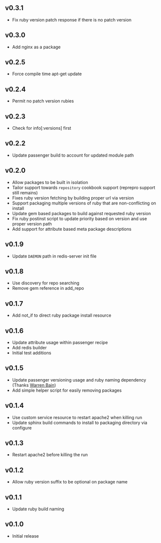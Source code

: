 ## v0.3.1
* Fix ruby version patch response if there is no patch version

## v0.3.0
* Add nginx as a package
  
## v0.2.5
* Force compile time apt-get update

## v0.2.4
* Permit no patch version rubies

## v0.2.3
* Check for info[:versions] first

## v0.2.2
* Update passenger build to account for updated module path

## v0.2.0
* Allow packages to be built in isolation
* Tailor support towards `repository` cookbook support (reprepro support still remains)
* Fixes ruby version fetching by building proper url via version
* Support packaging multiple versions of ruby that are non-conflicting on install
* Update gem based packages to build against requested ruby version
* Fix ruby postinst script to update priority based on version and use proper version path
* Add support for attribute based meta package descriptions

## v0.1.9
* Update `DAEMON` path in redis-server init file

## v0.1.8
* Use discovery for repo searching
* Remove gem reference in add_repo

## v0.1.7
* Add not_if to direct ruby package install resource

## v0.1.6
* Update attribute usage within passenger recipe
* Add redis builder
* Initial test additions

## v0.1.5
* Update passenger versioning usage and ruby naming dependency (Thanks [Warren Bain](https://github.com/thoughtcroft))
* Add simple helper script for easily removing packages

## v0.1.4
* Use custom service resource to restart apache2 when killing run
* Update sphinx build commands to install to packaging directory via configure

## v0.1.3
* Restart apache2 before killing the run

## v0.1.2
* Allow ruby version suffix to be optional on package name

## v0.1.1
* Update ruby build naming

## v0.1.0
* Initial release
